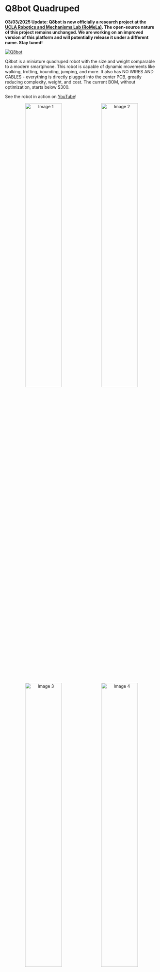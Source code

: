 # Q8bot Quadruped

**03/03/2025 Update: Q8bot is now officially a research project at the [UCLA Robotics and Mechanisms Lab (RoMeLa)](https://www.romela.org/). The open-source nature of this project remains unchanged. We are working on an improved version of this platform and will potentially release it under a different name. Stay tuned!** 

[![Q8bot](documentation_public/Q8bot_RoMeLa.jpg)](https://www.romela.org/)

Q8bot is a miniature quadruped robot with the size and weight comparable to a modern smartphone. This robot is capable of dynamic movements like walking, trotting, bounding, jumping, and more. It also has NO WIRES AND CABLES - everything is directly plugged into the center PCB, greatly reducing complexity, weight, and cost. The current BOM, without optimization, starts below $300. 

See the robot in action on [YouTube](https://youtu.be/YJDc1xAhaOI)!

<p align="center">
  <img src="documentation_public/Q8bot_Rev2_Hero.jpeg" alt="Image 1" width="49%">
  <img src="documentation_public/10s_gif.gif" alt="Image 2" width="49%">
  <img src="documentation_public/Q8bot_Components.jpg" alt="Image 3" width="49%">
  <img src="documentation_public/Q8bot_Weight.jpg" alt="Image 4" width="49%">
</p>

Q8bot is 100% open source: In this repository, you will find everything you need - STEP, STL, Gerber, Schematics, bill of materials (BOM), instructions, and more - to build your own version. 

**You can now ordered the fully-assembled PCB via PCBWay!** This [project page](https://www.pcbway.com/project/shareproject/Q8bot_PCB_Robot_dfa65114.html) contains all of the assembly-related files (BOM, centroid, etc.) and simplifies the ordering process.

<p align="center">
    <a href="https://www.pcbway.com/project/shareproject/Q8bot_PCB_Robot_dfa65114.html"><img src="https://www.pcbway.com/project/img/images/frompcbway-1220.png" alt="PCB from PCBWay" /></a>
</p>

I’m working on turning Q8bot into a purchasable kit, though I’m not sure when or if it will happen. In the meantime, I encourage you to build your own Q8bot! This palm-sized quadruped is perfect for robotics education, swarm robotics research, or simply as a fun engineering project. If you have any questions, feel free to reach out and I will try my best to help. 

Personal: yufeng.wu0902@gmail.com

School: ericyufengwu@ucla.edu


## Building Instruction

The building instructions have moved to a dedicated folder:

[Sourcing Components](building_instructions/sourcing_components.md)

[Assembling the Robot](building_instructions/sourcing_components.md)

[Software Setup](building_instructions/sourcing_components.md)

Build the optional USB dongle for easier robot control by following instructions [here](https://github.com/EricYufengWu/ESPNowDongle). This is not included in the main BOM as there are other ways to control Q8bot (WiFi, BLE, etc.)

[![Q8bot](documentation_public/Q8bot_Components.jpg)](https://docs.google.com/spreadsheets/d/1M1K_Dghia-Mn2t4RStW8juN6r4e3I3OBy6M_fPFHzs8/edit?usp=sharing)

## Building Instructions

While there are no detailed building instruction for Q8bot yet, you can use the YouTube video with the following simplified steps as reference:
1. Obtain all components following the bill of materials (BOM), including the PCB and 3D-printed parts.

2. Solder SMD and THT components to the PCB (skip if using PCBWay's assembly service).

3. Install battery clips to the Q8bot_Frame 3D-printed part. Verify their locations as this is important for battery polarity. Secure both copies of Q8bot_Frame to the PCB with screws and Solder the battery clips to the PCB.

4. If you are using brand-new Dynamixel actuators, they need to individually configured. There are 2 ways to do this:

    1. Manually: If you have an [U2D2 Hub](https://www.robotis.us/u2d2) from Robotis, you can use the [Dynamixel Wizard](https://emanual.robotis.com/docs/en/software/dynamixel/dynamixel_wizard2/) tool to configure each motor prior to attaching them during assembly. Follow [this instruction](documentation_public/DXL_config_manual.md).<br>
    2. Automatically: upload and run the [motor initialization code](/q8bot_cpp/q8bot_motor_config/) on the Seeed Studio XIAO on the fully assembled robot PCB. Connect your board to the laptop/PC and open a serial monitor. Connect new Dynamixel motors into the robot PCB one-by-one, starting at the location of J1 (see picture below) and the serial monitor should indicate whether motor configuration was successful. Detailed instruction video coming soon!

<p align="center">
    <img src="documentation_public/dxl_manual_setup.png" alt="High level flowchart" width="60%">
</p>

5. Once all motors are configured and installed, it is recommended to go through the software setup and power up the robot without legs first to ensure correct joint configuration. Please go through Software Setup before returning to step 6.

6. Build individual leg linkages following the YouTube video. Note that two legs on each sides are identical and the left/right pairs should be mirrored.

7. Power up the robot again with its legs attached, and have fun!


## Software Setup

Please excuse my messy code as I am a mechanical engineer by training :D

Currently, all computation regarding gait generation and FK/IK happens on the laptop. The laptop talks to the robot remotely via another Seeed Studio XIAO ESP32C3, sending raw joint angles as rapidly as possible using the ESPNow protocol. In the future, the hope is to move the gait generation code to the robot's onboard ESP32 for improved control.

<p align="center">
    <img src="documentation_public/High_Level_Flowchart.jpg" alt="High level flowchart" width="60%">
</p>

### Seeed Studio XIAO MCU Setup (Robot + Controller)

The microcontroller part of the code is developed in [PlatformIO](https://platformio.org/). If you haven't used it before, please refer to their official documentation and tutorials to setup the environment. Someone has also tried converting PlatformIO projects to Arduino IDE script [here](https://runningdeveloper.com/blog/platformio-project-to-arduino-ide/).

Open the folder "q8bot_robot" with PlatformIO and upload it to Q8bot's XIAO board.

Currently, Q8bot uses another ESP32C3 connected to the host PC/laptop. Whether you are using the additional XIAO board as is or in its [dongle form](https://github.com/EricYufengWu/ESPNowDongle), you need to open the folder "q8bot_controller" with PlatformIO and upload it to the controller board.

The MAC address in the controller's code need to be modified to match the address of your robot board.

### Python Setup
Navigate to the `/q8bot_python` folder and run:

    pip install -r requirements.txt

This will install necessary dependencies (there aren't alot so you mey have already had all libraries installed).

Modify the COM port value in `/q8bot_python/q8bot/q8_operate.py` to match the COM port of your controller board.

    PORT = 'COM6' 

### Running the Robot
Attach the batteries to the robot (double-check polarity!). Power on the robot with the onboard slide switch and you should see the onboard LED light up.

Plug in the controller board to your laptop/PC.

Navigate to `/q8bot_python/q8bot` folder and run:

    python q8_operate.py

If everything works, you should see a small pygame window pop up and the robot move its joints to their initial location. Robot keyboard control instructions are as follows:
- WASD for robot movement. Q and E are used to partial turning in amber gait.
- G two cycle between different gaits.
- J for jumping.
- Keyboard up and down for adjusting robot stance.
- "+" and "-" for adjusting stride size.
- R for resetting stance, size, etc.
- (More functions comming soon).

## Appendix

Here's a rough overview to the logic behind the python script (might not be accurate as I keep adding features)

![alt text](documentation_public/Python_Flowchart.jpg)



